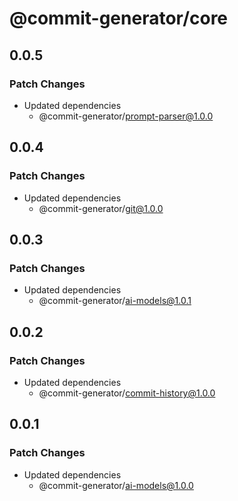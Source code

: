 # @commit-generator/core

## 0.0.5

### Patch Changes

- Updated dependencies
  - @commit-generator/prompt-parser@1.0.0

## 0.0.4

### Patch Changes

- Updated dependencies
  - @commit-generator/git@1.0.0

## 0.0.3

### Patch Changes

- Updated dependencies
  - @commit-generator/ai-models@1.0.1

## 0.0.2

### Patch Changes

- Updated dependencies
  - @commit-generator/commit-history@1.0.0

## 0.0.1

### Patch Changes

- Updated dependencies
  - @commit-generator/ai-models@1.0.0
